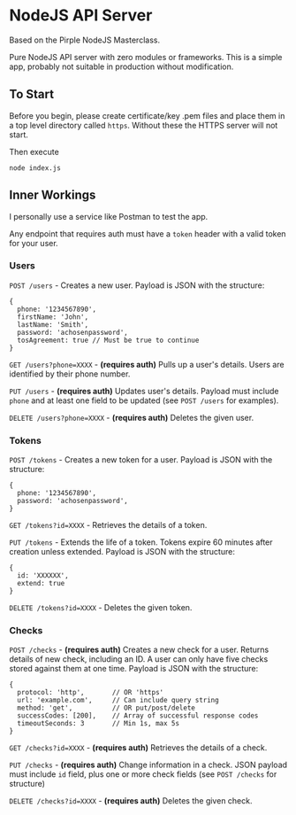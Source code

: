 # NodeJS API Server

Based on the Pirple NodeJS Masterclass.

Pure NodeJS API server with zero modules or frameworks. This is a simple app, probably not suitable in production without modification.

## To Start

Before you begin, please create certificate/key .pem files and place them in a top level directory called `https`. Without these the HTTPS server will not start.

Then execute

```
node index.js
```

## Inner Workings

I personally use a service like Postman to test the app.

Any endpoint that requires auth must have a `token` header with a valid token for your user.

### Users

`POST /users` - Creates a new user. Payload is JSON with the structure:

```
{
  phone: '1234567890',
  firstName: 'John',
  lastName: 'Smith',
  password: 'achosenpassword',
  tosAgreement: true // Must be true to continue
}
```

`GET /users?phone=XXXX` - **(requires auth)** Pulls up a user's details. Users are identified by their phone number.

`PUT /users` - **(requires auth)** Updates user's details. Payload must include `phone` and at least one field to be updated (see `POST /users` for examples).

`DELETE /users?phone=XXXX` - **(requires auth)** Deletes the given user.

### Tokens

`POST /tokens` - Creates a new token for a user. Payload is JSON with the structure:

```
{
  phone: '1234567890',
  password: 'achosenpassword',
}
```

`GET /tokens?id=XXXX` - Retrieves the details of a token.

`PUT /tokens` - Extends the life of a token. Tokens expire 60 minutes after creation unless extended. Payload is JSON with the structure:

```
{
  id: 'XXXXXX',
  extend: true
}
```

`DELETE /tokens?id=XXXX` - Deletes the given token.

### Checks

`POST /checks` - **(requires auth)** Creates a new check for a user. Returns details of new check, including an ID. A user can only have five checks stored against them at one time. Payload is JSON with the structure:

```
{
  protocol: 'http',       // OR 'https'
  url: 'example.com',     // Can include query string
  method: 'get',          // OR put/post/delete
  successCodes: [200],    // Array of successful response codes
  timeoutSeconds: 3       // Min 1s, max 5s
}
```

`GET /checks?id=XXXX` - **(requires auth)** Retrieves the details of a check.

`PUT /checks` - **(requires auth)** Change information in a check. JSON payload must include `id` field, plus one or more check fields (see `POST /checks` for structure)

`DELETE /checks?id=XXXX` - **(requires auth)** Deletes the given check.
